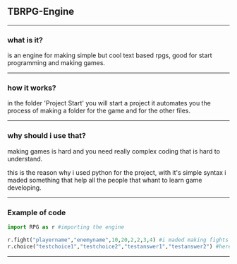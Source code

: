 ## TBRPG-Engine

---

### what is it?

is an engine for making simple but cool text based rpgs, good for start programming and making games.

---

### how it works?

in the folder 'Project Start' you will start a project it automates you the process of making a folder for the game and for the other files.

---

### why should i use that?

making games is hard and you need really complex coding that is hard to understand.

this is the reason why i used python for the project, with it's simple syntax i maded something that help all the people that whant to learn game developing.

---

### Example of code

```python
import RPG as r #importing the engine

r.fight("playername","enemyname",10,20,2,2,3,4) #i maded making fights and more things like choices
r.choice("testchoice1","testchoice2","testanswer1","testanswer2") #here an example of choice

```

---
